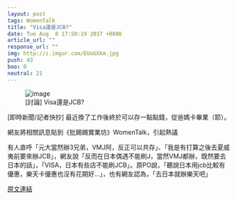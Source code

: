 ```yaml
---
layout: post
tags: WomenTalk
title: "Visa還是JCB?"
date: Tue Aug  8 17:50:19 2017 +0800
article_url: ""
response_url: ""
img: http://i.imgur.com/EUoGXkm.jpg
push: 43
boo: 0
neutral: 21
---
```


<figure>
<img src="http://i.imgur.com/EUoGXkm.jpg" alt="image">
<figcaption>
[討論] Visa還是JCB?
</figcaption>
</figure>



[即時新聞/記者快抄] 最近換了工作後終於可以存一點點錢，從爸媽卡畢業（耶）。

網友將相關訊息貼到《批踢踢實業坊》WomenTalk，引起熱議

有人直呼「元大當然辦3兄弟，VMJ阿，反正可以共存」、「我是有打算之後去夏威夷前要來辦JCB」，網友說「反而在日本偶遇不能刷J，當然VMJ都辦，既然要去日本的話」，「VISA，日本有些店不能刷JCB」。原PO說，「聽說日本用jcb比較有優惠，樂天卡優惠也沒有花期好...」，也有網友認為，「去日本就辦樂天吧」

<a href = "https://www.ptt.cc/bbs/WomenTalk/M.1502185821.A.47D.html">原文連結</a>

